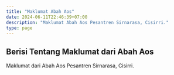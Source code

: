 ```yaml
---
title: "Maklumat Abah Aos"
date: 2024-06-11T22:46:39+07:00
description: "Maklumat Abah Aos Pesantren Sirnarasa, Cisirri."
type: page
---
```


## Berisi Tentang Maklumat dari Abah Aos

Maklumat dari Abah Aos Pesantren Sirnarasa, Cisirri.
